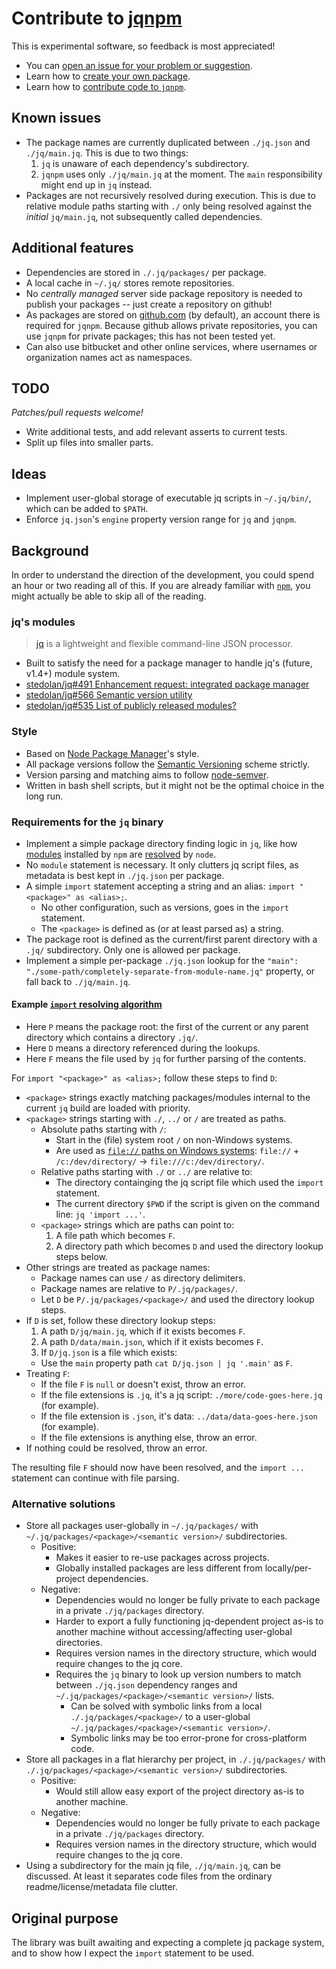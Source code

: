 # Contribute to [jqnpm](https://github.com/joelpurra/jqnpm)

This is experimental software, so feedback is most appreciated!

- You can [open an issue for your problem or suggestion](https://github.com/joelpurra/jqnpm/issues).
- Learn how to [create your own package](https://github.com/joelpurra/jqnpm#creating-a-package).
- Learn how to [contribute code to `jqnpm`](https://github.com/joelpurra/jqnpm/blob/master/BUILDING.md).



## Known issues

- The package names are currently duplicated between `./jq.json` and `./jq/main.jq`. This is due to two things:
  1. `jq` is unaware of each dependency's subdirectory.
  1. `jqnpm` uses only `./jq/main.jq` at the moment. The `main` responsibility might end up in `jq` instead.
- Packages are not recursively resolved during execution. This is due to relative module paths starting with `./` only being resolved against the *initial* `jq/main.jq`, not subsequently called dependencies.



## Additional features

- Dependencies are stored in `./.jq/packages/` per package.
- A local cache in `~/.jq/` stores remote repositories.
- No *centrally managed* server side package repository is needed to publish your packages -- just create a repository on github!
- As packages are stored on [github.com](https://github.com/) (by default), an account there is required for `jqnpm`. Because github allows private repositories, you can use `jqnpm` for private packages; this has not been tested yet.
- Can also use bitbucket and other online services, where usernames or organization names act as namespaces.



## TODO

*Patches/pull requests welcome!*

- Write additional tests, and add relevant asserts to current tests.
- Split up files into smaller parts.



## Ideas

- Implement user-global storage of executable jq scripts in `~/.jq/bin/`, which can be added to `$PATH`.
- Enforce `jq.json`'s `engine` property version range for `jq` and `jqnpm`.



## Background

In order to understand the direction of the development, you could spend an hour or two reading all of this. If you are already familiar with [`npm`](https://npmjs.org/), you might actually be able to skip all of the reading.


### jq's modules

> [jq](https://stedolan.github.io/jq/) is a lightweight and flexible command-line JSON processor.

- Built to satisfy the need for a package manager to handle jq's (future, v1.4+) module system.
- [stedolan/jq#491 Enhancement request: integrated package manager](https://github.com/stedolan/jq/issues/491)
- [stedolan/jq#566 Semantic version utility](https://github.com/stedolan/jq/issues/566)
- [stedolan/jq#535 List of publicly released modules?](https://github.com/stedolan/jq/issues/535)


### Style

- Based on [Node Package Manager](https://npmjs.org/)'s style.
- All package versions follow the [Semantic Versioning](https://semver.org/) scheme strictly.
- Version parsing and matching aims to follow [node-semver](https://github.com/npm/node-semver).
- Written in bash shell scripts, but it might not be the optimal choice in the long run.


### Requirements for the `jq` binary

- Implement a simple package directory finding logic in `jq`, like how [modules](https://nodejs.org/api/modules.html) installed by `npm` are [resolved](https://nodejs.org/api/modules.html#modules_all_together) by `node`.
- No `module` statement is necessary. It only clutters jq script files, as metadata is best kept in `./jq.json` per package.
- A simple `import` statement accepting a string and an alias: `import "<package>" as <alias>;`.
  - No other configuration, such as versions, goes in the `import` statement.
  - The `<package>` is defined as (or at least parsed as) a string.
- The package root is defined as the current/first parent directory with a `.jq/` subdirectory. Only one is allowed per package.
- Implement a simple per-package `./jq.json` lookup for the `"main": "./some-path/completely-separate-from-module-name.jq"` property, or fall back to `./jq/main.jq`.


#### Example [`import` resolving algorithm](https://nodejs.org/api/modules.html#modules_all_together)

- Here `P` means the package root: the first of the current or any parent directory which contains a directory `.jq/`.
- Here `D` means a directory referenced during the lookups.
- Here `F` means the file used by `jq` for further parsing of the contents.

For `import "<package>" as <alias>;` follow these steps to find `D`:

- `<package>` strings exactly matching packages/modules internal to the current `jq` build are loaded with priority.
- `<package>` strings starting with `./`, `../` or `/` are treated as paths.
  - Absolute paths starting with `/`:
    - Start in the (file) system root `/` on non-Windows systems.
    - Are used as [`file://` paths on Windows systems](https://en.wikipedia.org/wiki/File_URI_scheme): `file://` + `/c:/dev/directory/` -> `file:///c:/dev/directory/`.
  - Relative paths starting with `./` or `../` are relative to:
    - The directory containging the jq script file which used the `import` statement.
    - The current directory `$PWD` if the script is given on the command line: `jq 'import ...'`.
  - `<package>` strings which are paths can point to:
    1. A file path which becomes `F`.
    1. A directory path which becomes `D` and used the directory lookup steps below.
- Other strings are treated as package names:
  - Package names can use `/` as directory delimiters.
  - Package names are relative to `P/.jq/packages/`.
  - Let `D` be `P/.jq/packages/<package>/` and used the directory lookup steps.
- If `D` is set, follow these directory lookup steps:
  1. A path `D/jq/main.jq`, which if it exists becomes `F`.
  1. A path `D/data/main.json`, which if it exists becomes `F`.
  1. If `D/jq.json` is a file which exists:
    - Use the `main` property path `cat D/jq.json | jq '.main'` as `F`.
- Treating `F`:
  - If the file `F` is `null` or doesn't exist, throw an error.
  - If the file extensions is `.jq`, it's a jq script: `./more/code-goes-here.jq` (for example).
  - If the file extension is `.json`, it's data: `../data/data-goes-here.json` (for example).
  - If the file extensions is anything else, throw an error.
- If nothing could be resolved, throw an error.

The resulting file `F` should now have been resolved, and the `import ...` statement can continue with file parsing.


### Alternative solutions

- Store all packages user-globally in `~/.jq/packages/` with `~/.jq/packages/<package>/<semantic version>/` subdirectories.
  - Positive:
    - Makes it easier to re-use packages across projects.
    - Globally installed packages are less different from locally/per-project dependencies.
  - Negative:
    - Dependencies would no longer be fully private to each package in a private `./jq/packages` directory.
    - Harder to export a fully functioning jq-dependent project as-is to another machine without accessing/affecting user-global directories.
    - Requires version names in the directory structure, which would require changes to the jq core.
    - Requires the `jq` binary to look up version numbers to match between `./jq.json` dependency ranges and `~/.jq/packages/<package>/<semantic version>/` lists.
      - Can be solved with symbolic links from a local `./.jq/packages/<package>/` to a user-global `~/.jq/packages/<package>/<semantic version>/`.
      - Symbolic links may be too error-prone for cross-platform code.
- Store all packages in a flat hierarchy per project,  in `./.jq/packages/` with `./.jq/packages/<package>/<semantic version>/` subdirectories.
  - Positive:
    - Would still allow easy export of the project directory as-is to another machine.
  - Negative:
    - Dependencies would no longer be fully private to each package in a private `./jq/packages` directory.
    - Requires version names in the directory structure, which would require changes to the jq core.
- Using a subdirectory for the main jq file, `./jq/main.jq`, can be discussed. At least it separates code files from the ordinary readme/license/metadata file clutter.



## Original purpose

The library was built awaiting and expecting a complete jq package system, and to show how I expect the `import` statement to be used.


